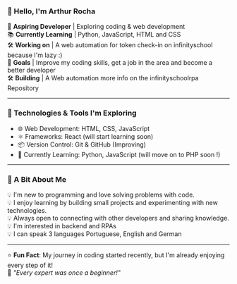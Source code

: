 ### 👋 Hello, I'm Arthur Rocha  

🚀 **Aspiring Developer** | Exploring coding & web development  
📚 **Currently Learning** | Python, JavaScript, HTML and CSS  
🛠️ **Working on** | A web automation for token check-in on infinityschool because I'm lazy :)  
🌱 **Goals** | Improve my coding skills, get a job in the area and become a better developer  
🛠️ **Building** | A Web automation more info on the infinityschoolrpa Repository  

---

### 🔧 Technologies & Tools I'm Exploring  
- 🌐 Web Development: HTML, CSS, JavaScript  
- ⚛️ Frameworks: React (will start learning soon)  
- 📦 Version Control: Git & GitHub  (Improving)
- 📖 Currently Learning: Python, JavaScript (will move on to PHP soon !)
  
---

### 📌 A Bit About Me  
💡 I'm new to programming and love solving problems with code.  
💡 I enjoy learning by building small projects and experimenting with new technologies.  
💡 Always open to connecting with other developers and sharing knowledge.  
💡 I'm interested in backend and RPAs  
💡 I can speak 3 languages Portuguese, English and German

---

⭐ **Fun Fact**: My journey in coding started recently, but I'm already enjoying every step of it!  
💭 _"Every expert was once a beginner!"_  
